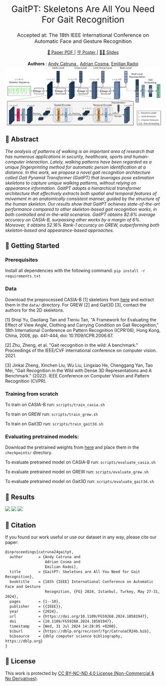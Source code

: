 
<h1 align="center"><span style="font-weight:normal">GaitPT: Skeletons Are All You Need For Gait Recognition</h1>
<h3 align="center"><span style="font-weight:normal">Accepted at: The 18th IEEE International Conference on Automatic Face and Gesture Recognition </h3>

<p align="center"> <a href="https://arxiv.org/pdf/2308.10623"> 📘 Paper PDF </a> | <a href="https://docs.google.com/presentation/d/1Vz1RStFqZxcaMGtB25U5OJ-VdmRMLnA6qfQFS7-WL2E/edit?usp=sharing"> 🪧 Poster </a> |  <a href="https://docs.google.com/presentation/d/15DsTQxjnWf7NA47emtmEin47dzYhMM9CK1eBhoKK9EA/edit?usp=sharing"> 🛝🛝 Slides </a> </p>

<div align="center">
<strong> Authors </strong>: <a href="https://scholar.google.com/citations?user=ct7ju7EAAAAJ&hl=en&oi=ao"> Andy Catruna </a>, <a href="https://scholar.google.com/citations?user=cdYk_RUAAAAJ&hl=en"> Adrian Cosma</a>, <a href="https://scholar.google.com/citations?user=yjtWIf8AAAAJ&hl=en">Emilian Radoi </a>
</div>

<div></div>

<img src="images/arch.png">

## <a name="abstract"></a> 📘 Abstract
*The analysis of patterns of walking is an important area of research that has numerous applications in security, healthcare, sports and human-computer interaction. Lately, walking patterns have been regarded as a unique fingerprinting method for automatic person identification at a distance.  In this work, we propose a novel gait recognition architecture called Gait Pyramid Transformer (GaitPT) that leverages pose estimation skeletons to capture unique walking patterns, without relying on appearance information. GaitPT adopts a hierarchical transformer architecture that effectively extracts both spatial and temporal features of movement in an anatomically consistent manner, guided by the structure of the human skeleton. Our results show that GaitPT achieves state-of-the-art performance compared to other skeleton-based gait recognition works, in both controlled and in-the-wild scenarios. GaitPT obtains 82.6% average accuracy on CASIA-B, surpassing other works by a margin of 6%. Moreover, it obtains 52.16% Rank-1 accuracy on GREW, outperforming both skeleton-based and appearance-based approaches.*

## <a name="getting-started"></a> 📖 Getting Started

### Prerequisites
Install all dependencies with the following command:
```pip install -r requirements.txt```

### Data
Download the preprocessed CASIA-B [1] skeletons from [here](https://drive.google.com/drive/u/2/folders/1QzpM7aj5tU0QhiiqaXM2R1dxXh4lt4tE) and extract them in the ```data/``` directory. For GREW [2] and Gait3D [3], contact the authors for the 2D skeletons.

[1] Shiqi Yu, Daoliang Tan and Tieniu Tan, "A Framework for Evaluating the Effect of View Angle, Clothing and Carrying Condition on Gait Recognition," 18th International Conference on Pattern Recognition (ICPR'06), Hong Kong, China, 2006, pp. 441-444, doi: 10.1109/ICPR.2006.67.

[2] Zhu, Zheng, et al. "Gait recognition in the wild: A benchmark." Proceedings of the IEEE/CVF international conference on computer vision. 2021.

[3] Jinkai Zheng, Xinchen Liu, Wu Liu, Lingxiao He, Chenggang Yan, Tao Mei, "Gait Recognition in the Wild with Dense 3D Representations and A Benchmark." (2022). IEEE Conference on Computer Vision and Pattern Recognition (CVPR).

### Training from scratch

To train on CASIA-B run:
```scripts/train_casia.sh```

To train on GREW run:
```scripts/train_grew.sh```

To train on Gait3D run:
```scripts/train_gait3d.sh```

### Evaluating pretrained models:
Download the pretrained weights from [here](https://drive.google.com/drive/folders/1gHouvtwEI7h0gylb5JjEwWZyu9iVMuNR?usp=sharing) and place them in the ```checkpoints/``` directory.

To evaluate pretrained model on CASIA-B run:
```scripts/evaluate_casia.sh```

To evaluate pretrained model on GREW run:
```scripts/evaluate_grew.sh```

To evaluate pretrained model on Gait3D run:
```scripts/evaluate_gait3d.sh```

## <a name="results"></a> 📖 Results

<div>
<img width="300px" src="images/casia-results.png">
<img width="300px" src="images/grew-results.png">
<img width="300px" src="images/gait3d-results.png">

</div>

## <a name="citation"></a> 📖 Citation
If you found our work useful or use our dataset in any way, please cite our paper:

```
@inproceedings{catruna24gaitpt,
  author       = {Andy Catruna and
                  Adrian Cosma and
                  Emilian Radoi},
  title        = {GaitPT: Skeletons are All You Need for Gait Recognition},
  booktitle    = {18th {IEEE} International Conference on Automatic Face and Gesture
                  Recognition, {FG} 2024, Istanbul, Turkey, May 27-31, 2024},
  pages        = {1--10},
  publisher    = {{IEEE}},
  year         = {2024},
  url          = {https://doi.org/10.1109/FG59268.2024.10581947},
  doi          = {10.1109/FG59268.2024.10581947},
  timestamp    = {Wed, 31 Jul 2024 14:28:05 +0200},
  biburl       = {https://dblp.org/rec/conf/fgr/CatrunaCR24b.bib},
  bibsource    = {dblp computer science bibliography, https://dblp.org}
}
```

## <a name="license"></a> 📝 License

This work is protected by [CC BY-NC-ND 4.0 License (Non-Commercial & No Derivatives)](LICENSE).
